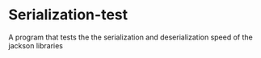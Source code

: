 # Serialization-test

A program that tests the the serialization and deserialization speed of the jackson libraries
